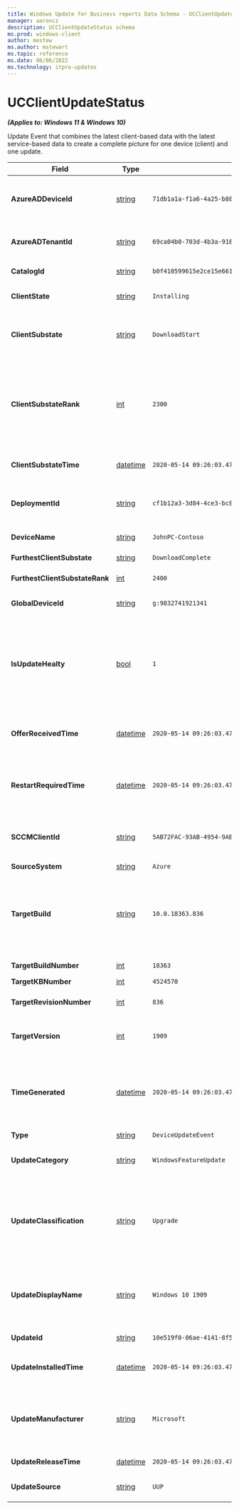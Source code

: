 ```yaml
---
title: Windows Update for Business reports Data Schema - UCClientUpdateStatus
manager: aaroncz
description: UCClientUpdateStatus schema
ms.prod: windows-client
author: mestew
ms.author: mstewart
ms.topic: reference
ms.date: 06/06/2022
ms.technology: itpro-updates
---
```


# UCClientUpdateStatus
<!--37063317, 30141258, 37063041-->
***(Applies to: Windows 11 & Windows 10)***

Update Event that combines the latest client-based data with the latest service-based data to create a complete picture for one device (client) and one update.

| Field | Type | Example | Description |
|---|---|---|---|
| **AzureADDeviceId** |  [string](/azure/kusto/query/scalar-data-types/string) | `71db1a1a-f1a6-4a25-b88f-79c2f513dae0` | A string corresponding to the Azure AD tenant to which the device belongs. |
| **AzureADTenantId** |  [string](/azure/kusto/query/scalar-data-types/string) | `69ca04b0-703d-4b3a-9184-c4e3c15d6f5e` | A string corresponding to this device's Azure AD device ID |
|**CatalogId** | [string](/azure/kusto/query/scalar-data-types/string) | `b0f410599615e2ce15e6614ac3fc4ec62d80324020351e172edef89091a64f2f` | The update catalog ID | 
| **ClientState** |  [string](/azure/kusto/query/scalar-data-types/string) | `Installing` | Higher-level bucket of ClientSubstate. |
| **ClientSubstate** |  [string](/azure/kusto/query/scalar-data-types/string) | `DownloadStart` | Last-known state of this update relative to the device, from the client. |
| **ClientSubstateRank** |  [int](/azure/kusto/query/scalar-data-types/int)  | `2300` | Ranking of client substates for sequential ordering in funnel-type views. The rankings between ServiceSubstate and ClientSubstate can be used together. |
| **ClientSubstateTime** |  [datetime](/azure/kusto/query/scalar-data-types/datetime)  | `2020-05-14 09:26:03.478039` | Date and time of last client substate transition |
| **DeploymentId** |  [string](/azure/kusto/query/scalar-data-types/string) | `cf1b12a3-3d84-4ce3-bc8e-de48459e252d` | The identifier of the deployment that is targeting this update to this device, else empty. |
| **DeviceName** |  [string](/azure/kusto/query/scalar-data-types/string) | `JohnPC-Contoso` | Device's given name |
| **FurthestClientSubstate** |  [string](/azure/kusto/query/scalar-data-types/string) | `DownloadComplete` | Furthest clientSubstate |
| **FurthestClientSubstateRank** |  [int](/azure/kusto/query/scalar-data-types/int)  | `2400` | Ranking of furthest clientSubstate |
| **GlobalDeviceId** |  [string](/azure/kusto/query/scalar-data-types/string) | `g:9832741921341` | Microsoft internal global device identifier |
| **IsUpdateHealty** | [bool](/azure/data-explorer/kusto/query/scalar-data-types/bool) | `1` | True: No issues preventing this device from updating to this update have been found. False: There is something that may prevent this device from updating. | 
| **OfferReceivedTime** |  [datetime](/azure/kusto/query/scalar-data-types/datetime)  | `2020-05-14 09:26:03.478039` | Date and time when device last reported entering OfferReceived, else empty. |
| **RestartRequiredTime** |  [datetime](/azure/kusto/query/scalar-data-types/datetime)  | `2020-05-14 09:26:03.478039` | Date and time when device first reported entering RebootRequired (or RebootPending), else empty.  |
| **SCCMClientId** |  [string](/azure/kusto/query/scalar-data-types/string) | `5AB72FAC-93AB-4954-9AB0-6557D0EFA245` | A string corresponding to the Configuration Manager Client ID on the device. |
| **SourceSystem** | [string](/azure/kusto/query/scalar-data-types/string)|  `Azure`| |
| **TargetBuild** |  [string](/azure/kusto/query/scalar-data-types/string) | `10.0.18363.836` | The full build of the content this DeviceUpdateEvent is tracking. For Windows 10 updates, this value would correspond to the full build (10.0.14393.385). |
| **TargetBuildNumber** |  [int](/azure/kusto/query/scalar-data-types/int)  | `18363` | Integer of the Major portion of Build. |
| **TargetKBNumber** |  [int](/azure/kusto/query/scalar-data-types/int)  | `4524570` | KB Article. |
| **TargetRevisionNumber** |  [int](/azure/kusto/query/scalar-data-types/int)  | `836` | Integer or the minor (or revision) portion of the build. |
| **TargetVersion** |  [int](/azure/kusto/query/scalar-data-types/int)  | `1909` | The target operating system version, such as 1909. |
| **TimeGenerated** |  [datetime](/azure/kusto/query/scalar-data-types/datetime)  | `2020-05-14 09:26:03.478039` | The time the snapshot generated this specific record. This is to determine to which batch snapshot this record belongs. |
| **Type** |  [string](/azure/kusto/query/scalar-data-types/string) | `DeviceUpdateEvent` | The EntityType |
| **UpdateCategory** |  [string](/azure/kusto/query/scalar-data-types/string) | `WindowsFeatureUpdate` | The type of content this DeviceUpdateEvent is tracking. |
| **UpdateClassification** |  [string](/azure/kusto/query/scalar-data-types/string) | `Upgrade` | Whether the update classification is an upgrade (feature update), security (quality update), non-security (quality update), or driver |
| **UpdateDisplayName** |  [string](/azure/kusto/query/scalar-data-types/string) | `Windows 10 1909` | The long-form display name for the given update. Varies on content type (feature update. quality update) |
| **UpdateId** | [string](/azure/kusto/query/scalar-data-types/string)  | `10e519f0-06ae-4141-8f53-afee63e995f0`  |Update ID of the targeted update|
| **UpdateInstalledTime** |  [datetime](/azure/kusto/query/scalar-data-types/datetime)  | `2020-05-14 09:26:03.478039` | DateTime when event transitioned to UpdateInstalled, else empty. |
| **UpdateManufacturer** | [string](/azure/kusto/query/scalar-data-types/string) | `Microsoft` | Manufacturer of update. Microsoft for feature or quality updates, for drivers the name of driver manufacturer. |
| **UpdateReleaseTime** |  [datetime](/azure/kusto/query/scalar-data-types/datetime)  | `2020-05-14 09:26:03.478039` | The release date of the update |
| **UpdateSource** |  [string](/azure/kusto/query/scalar-data-types/string) | `UUP` | The source of the update such as UUP, MUv6, Media |
